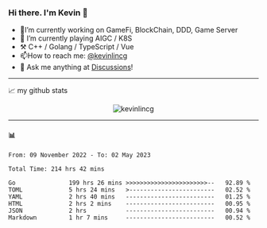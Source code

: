 ### Hi there. I'm Kevin 👋

- 🔭I’m currently working on GameFi, BlockChain, DDD, Game Server
- 🌱 I’m currently playing AIGC / K8S
-   :hammer_and_pick: C++ / Golang / TypeScript / Vue
- 📫How to reach me: [@kevinlincg](https://twitter.com/kevinlincg) 
-   :thought_balloon: Ask me anything at [Discussions](https://github.com/kevinlincg/kevinlincg/discussions/new)!

---

📈 my github stats

<p align="center"> <img src="https://github-readme-stats-ouuan.vercel.app/api?username=kevinlincg&theme=dark&show_icons=true&count_private=true" alt="kevinlincg" />

---

#### :bar_chart: 

<!--START_SECTION:waka-->

```text
From: 09 November 2022 - To: 02 May 2023

Total Time: 214 hrs 42 mins

Go               199 hrs 26 mins >>>>>>>>>>>>>>>>>>>>>>>--   92.89 %
TOML             5 hrs 24 mins   >------------------------   02.52 %
YAML             2 hrs 40 mins   -------------------------   01.25 %
HTML             2 hrs 2 mins    -------------------------   00.95 %
JSON             2 hrs           -------------------------   00.94 %
Markdown         1 hr 7 mins     -------------------------   00.52 %
```

<!--END_SECTION:waka-->
